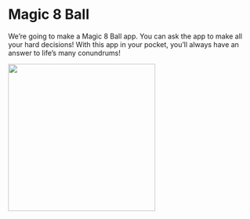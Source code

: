 # Magic 8 Ball

We’re going to make a Magic 8 Ball app. You can ask the app to make all your hard decisions! With this app in your pocket, you’ll always have an answer to life’s many conundrums!

<img src="https://github.com/karayilanberat/Magic-8-Ball/assets/125715212/3bd8b2a8-62e4-44fb-a69b-8560987fc6c7" width="300">

